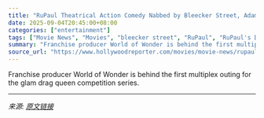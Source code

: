 ```yaml
---
title: "RuPaul Theatrical Action Comedy Nabbed by Bleecker Street, Adam Shankman to Direct"
date: 2025-09-04T20:45:00+08:00
categories: ["entertainment"]
tags: ["Movie News", "Movies", "bleecker street", "RuPaul", "RuPaul's Drag Race"]
summary: "Franchise producer World of Wonder is behind the first multiplex outing for the glam drag queen competition series."
source_url: "https://www.hollywoodreporter.com/movies/movie-news/rupaul-theatrical-action-comedy-bleeker-street-1236361627/"
---
```


Franchise producer World of Wonder is behind the first multiplex outing for the glam drag queen competition series.

---

*来源: [原文链接](https://www.hollywoodreporter.com/movies/movie-news/rupaul-theatrical-action-comedy-bleeker-street-1236361627/)*
